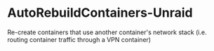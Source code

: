 # AutoRebuildContainers-Unraid
Re-create containers that use another container's network stack (i.e. routing container traffic through a VPN container)
